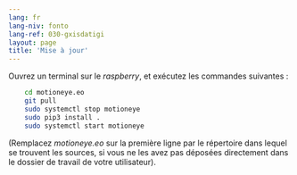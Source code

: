 ```yaml
---
lang: fr
lang-niv: fonto
lang-ref: 030-gxisdatigi
layout: page
title: 'Mise à jour'
---
```


Ouvrez un terminal sur le _raspberry_, et exécutez les commandes suivantes : 

```bash
    cd motioneye.eo
    git pull
    sudo systemctl stop motioneye
    sudo pip3 install .
    sudo systemctl start motioneye
```
(Remplacez _motioneye.eo_ sur la première ligne par le répertoire dans lequel se trouvent les sources, si vous ne les avez pas déposées directement dans le dossier de travail de votre utilisateur).
